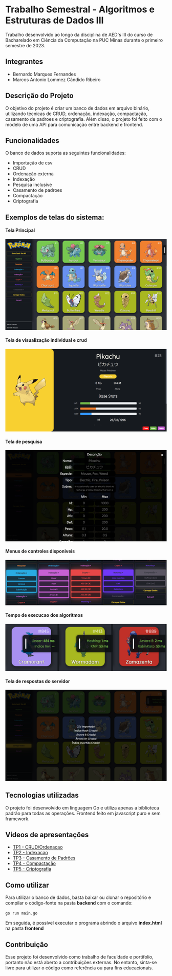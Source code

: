 # Trabalho Semestral - Algoritmos e Estruturas de Dados III

Trabalho desenvolvido ao longo da disciplina de AED's III do curso de Bacharelado em Ciência da Computação na PUC Minas durante o primeiro semestre de 2023.

## Integrantes
* Bernardo Marques Fernandes
* Marcos Antonio Lommez Cândido Ribeiro

## Descrição do Projeto
O objetivo do projeto é criar um banco de dados em arquivo binário, utilizando técnicas de CRUD, ordenação, indexação, compactação, casamento de padroes e criptografia.
Além disso, o projeto foi feito com o modelo de uma API para comunicação entre backend e frontend.

## Funcionalidades
O banco de dados suporta as seguintes funcionalidades:

* Importação de csv
* CRUD
* Ordenação externa
* Indexação
* Pesquisa inclusive
* Casamento de padroes
* Compactação
* Criptografia
  
## Exemplos de telas do sistema:

#### Tela Principal
![Tela principal](/Outros/Tela_Inicial.png)
#### Tela de visualização individual e crud
![PokeCard](/Outros/Dados.png)
#### Tela de pesquisa
![Resposta do servidor](/Outros/Pesquisa.png)
#### Menus de controles disponiveis
![Resposta do servidor](/Outros/Indexacao.png)
#### Tempo de execucao dos algoritmos
![Resposta do servidor](/Outros/Tempo.png)
#### Tela de respostas do servidor
![Resposta do servidor](/Outros/Carregamento.png)

## Tecnologias utilizadas
O projeto foi desenvolvido em linguagem Go e utiliza apenas a biblioteca padrão para todas as operações.
Frontend feito em javascript puro e sem framework.

## Videos de apresentações
* [TP1 - CRUD/Ordenacao](https://youtu.be/t9WriRSQGYM)
* [TP2 - Indexacao](https://youtu.be/VZeUh_TTPIE)
* [TP3 - Casamento de Padrões](https://youtu.be/FU3NHFADTt4)
* [TP4 - Compactação](https://youtu.be/JAGKt8K1VgQ)
* [TP5 - Criptografia](https://youtu.be/G9wO67tj6pA)

## Como utilizar
Para utilizar o banco de dados, basta baixar ou clonar o repositório e compilar o código-fonte na pasta **backend** com o comando:

`go run main.go`

Em seguida, é possível executar o programa abrindo o arquivo **index.html** na pasta **frontend**

## Contribuição
Esse projeto foi desenvolvido como trabalho de faculdade e portifolio, portanto não está aberto a contribuições externas. No entanto, sinta-se livre para utilizar o código como referência ou para fins educacionais.
